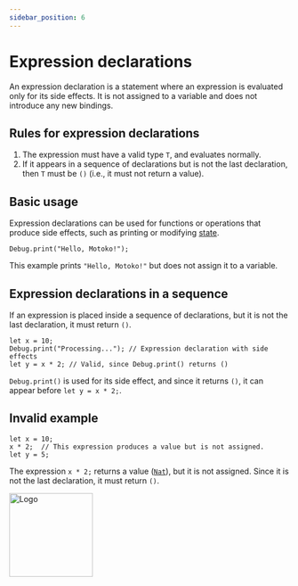 ```yaml
---
sidebar_position: 6
---
```


# Expression declarations

An expression declaration is a statement where an expression is evaluated only for its side effects. It is not assigned to a variable and does not introduce any new bindings.

## Rules for expression declarations

1. The expression must have a valid type `T`, and evaluates normally.
2. If it appears in a sequence of declarations but is not the last declaration, then `T` must be `()` (i.e., it must not return a value).

## Basic usage

Expression declarations can be used for functions or operations that produce side effects, such as printing or modifying [state](https://internetcomputer.org/docs/motoko/fundamentals/state).

```motoko no-repl
Debug.print("Hello, Motoko!");
```

This example prints `"Hello, Motoko!"` but does not assign it to a variable.

## Expression declarations in a sequence

If an expression is placed inside a sequence of declarations, but it is not the last declaration, it must return `()`.

```motoko no-repl
let x = 10;
Debug.print("Processing..."); // Expression declaration with side effects
let y = x * 2; // Valid, since Debug.print() returns ()
```

`Debug.print()` is used for its side effect, and since it returns `()`, it can appear before `let y = x * 2;`.

## Invalid example

```motoko no-repl
let x = 10;
x * 2;  // This expression produces a value but is not assigned.
let y = 5;
```

The expression `x * 2;` returns a value ([`Nat`](https://internetcomputer.org/docs/motoko/base/Nat)), but it is not assigned. Since it is not the last declaration, it must return `()`.

<img src="https://cdn-assets-eu.frontify.com/s3/frontify-enterprise-files-eu/eyJwYXRoIjoiZGZpbml0eVwvYWNjb3VudHNcLzAxXC80MDAwMzA0XC9wcm9qZWN0c1wvNFwvYXNzZXRzXC8zOFwvMTc2XC9jZGYwZTJlOTEyNDFlYzAzZTQ1YTVhZTc4OGQ0ZDk0MS0xNjA1MjIyMzU4LnBuZyJ9:dfinity:9Q2_9PEsbPqdJNAQ08DAwqOenwIo7A8_tCN4PSSWkAM?width=2400" alt="Logo" width="150" height="150" />